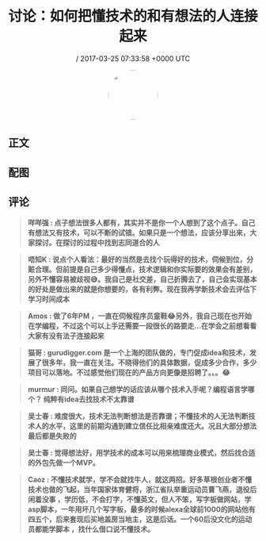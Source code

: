 <h1 align="center">讨论：如何把懂技术的和有想法的人连接起来</h1>
<p align="center">
    <a> / 2017-03-25 07:33:58 &#43;0000 UTC</a>
</p>

<div align="center">
    <img src="" width="100" height="100" style="border:1px solid;border-radius:50%; color:#ffffff"/>
</div>

## 正文

<div>

</div>

## 配图
<div class="image" align="center">

</div>

## 评论

<div align="left">
<div>

<blockquote >
<span> <strong>咩咩强 : 点子想法很多人都有，其实并不是你一个人想到了这个点子。自己有想法又有技术，可以不断的试错。如果只是一个想法，应该分享出来，大家探讨。在探讨的过程中找到志同道合的人 </strong></span>
</blockquote>

<blockquote >
<span> <strong>唔知K : 说点个人看法：最好的当然是去找个玩得好的技术，伺候到位，分赃合理。但前提是自己多少得懂点，技术逻辑和你实际要的效果会有差别，另外不懂容易被歧视😅。我自己是社交差，自己折腾去了，自己会实现基本的好处是做出来的就是你想要的，各有利弊。现在我再学新技术会去评估下学习时间成本 </strong></span>
</blockquote>

<blockquote >
<span> <strong>Amos : 做了6年PM ，一直在伺候程序员童鞋😂另外，我自己现在也开始在学编程，不过这个可以上手还需要一段很长的路要走…在学会之前想看看大家有没有法子连接起来 </strong></span>
</blockquote>

<blockquote >
<span> <strong>猫哥 : gurudigger.com 是一个上海的团队做的，专门促成idea和技术，发展了很多年，我一直在关注。不晓得他们的具体数据，促成多少合作，多少项目可以落地。不过感觉他们现在的产品方向更像是招聘了。。。😂 </strong></span>
</blockquote>

<blockquote >
<span> <strong>murmur : 同问。如果自己想学的话应该从哪个技术入手呢？编程语言学哪个？
纯粹有idea去找技术不太靠谱 </strong></span>
</blockquote>

<blockquote >
<span> <strong>吴士春 : 难度很大，技术无法判断想法是否靠谱；不懂技术的人无法判断技术人的水平，这里的前期沟通到建立信任比相亲难度还大。况且大部分想法最后都是失败的 </strong></span>
</blockquote>

<blockquote >
<span> <strong>吴士春 : 觉得想法好，用学技术的成本可以用来梳理商业模式，然后找合适的外包先做一个MVP。 </strong></span>
</blockquote>

<blockquote >
<span> <strong>Caoz : 不懂技术就学，学不会就找牛人，就这两招。好多草根创业者不懂技术也做的飞起，当年国家体育健将，浙江省队举重运动员曹飞燕，退役后闲着没事 ，学历低，不会打字，不懂英文，但人不笨，写字板做网站，学asp脚本，一年用坏几个写字板，最多的时候alexa全球前1000的网站他有四五个，后来套现后买地盖房当地主，这是后话。一个60后没文化的运动员都能学脚本 ，找什么借口说不懂技术。 </strong></span>
</blockquote>

</div>
</div>